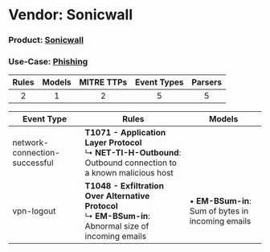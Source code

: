 Vendor: Sonicwall
=================
### Product: [Sonicwall](../ds_sonicwall_sonicwall.md)
### Use-Case: [Phishing](../../../../UseCases/uc_phishing.md)

| Rules | Models | MITRE TTPs | Event Types | Parsers |
|:-----:|:------:|:----------:|:-----------:|:-------:|
|   2   |   1    |     2      |      5      |    5    |

| Event Type                    | Rules                                                                                                                   | Models                                                |
| ----------------------------- | ----------------------------------------------------------------------------------------------------------------------- | ----------------------------------------------------- |
| network-connection-successful | <b>T1071 - Application Layer Protocol</b><br> ↳ <b>NET-TI-H-Outbound</b>: Outbound connection to a known malicious host |                                                       |
| vpn-logout                    | <b>T1048 - Exfiltration Over Alternative Protocol</b><br> ↳ <b>EM-BSum-in</b>: Abnormal size of incoming emails         |  • <b>EM-BSum-in</b>: Sum of bytes in incoming emails |
